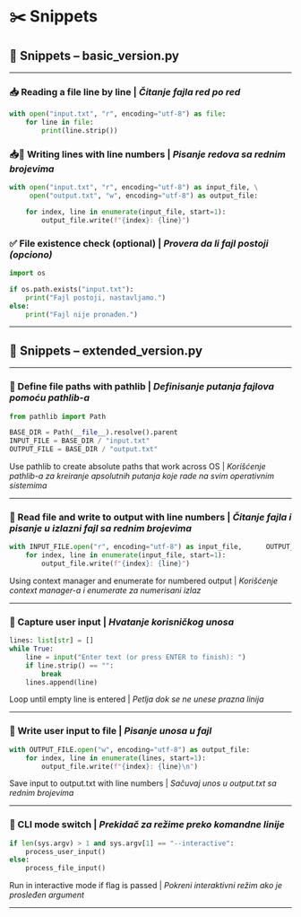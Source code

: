 # ✂️ Snippets

## 📌 Snippets – basic_version.py

---

### 📥 Reading a file line by line | _Čitanje fajla red po red_

```python
with open("input.txt", "r", encoding="utf-8") as file:
    for line in file:
        print(line.strip())
```

### 📥🔢 Writing lines with line numbers | _Pisanje redova sa rednim brojevima_

```python
with open("input.txt", "r", encoding="utf-8") as input_file, \
     open("output.txt", "w", encoding="utf-8") as output_file:

    for index, line in enumerate(input_file, start=1):
        output_file.write(f"{index}: {line}")
```

### ✅ File existence check (optional) | _Provera da li fajl postoji (opciono)_

```python
import os

if os.path.exists("input.txt"):
    print("Fajl postoji, nastavljamo.")
else:
    print("Fajl nije pronađen.")
```

---

## 📌 Snippets – extended_version.py

---

### 🔹 Define file paths with pathlib | _Definisanje putanja fajlova pomoću pathlib-a_

```python
from pathlib import Path

BASE_DIR = Path(__file__).resolve().parent
INPUT_FILE = BASE_DIR / "input.txt"
OUTPUT_FILE = BASE_DIR / "output.txt"
```

Use pathlib to create absolute paths that work across OS | _Korišćenje pathlib-a za kreiranje apsolutnih putanja koje rade na svim operativnim sistemima_

---

### 🔹 Read file and write to output with line numbers | _Čitanje fajla i pisanje u izlazni fajl sa rednim brojevima_

```python
with INPUT_FILE.open("r", encoding="utf-8") as input_file,      OUTPUT_FILE.open("w", encoding="utf-8") as output_file:
    for index, line in enumerate(input_file, start=1):
        output_file.write(f"{index}: {line}")
```

Using context manager and enumerate for numbered output | _Korišćenje context manager-a i enumerate za numerisani izlaz_

---

### 🔹 Capture user input | _Hvatanje korisničkog unosa_

```python
lines: list[str] = []
while True:
    line = input("Enter text (or press ENTER to finish): ")
    if line.strip() == "":
        break
    lines.append(line)
```

Loop until empty line is entered | _Petlja dok se ne unese prazna linija_

---

### 🔹 Write user input to file | _Pisanje unosa u fajl_

```python
with OUTPUT_FILE.open("w", encoding="utf-8") as output_file:
    for index, line in enumerate(lines, start=1):
        output_file.write(f"{index}: {line}\n")
```

Save input to output.txt with line numbers | _Sačuvaj unos u output.txt sa rednim brojevima_

---

### 🔹 CLI mode switch | _Prekidač za režime preko komandne linije_

```python
if len(sys.argv) > 1 and sys.argv[1] == "--interactive":
    process_user_input()
else:
    process_file_input()
```

Run in interactive mode if flag is passed | _Pokreni interaktivni režim ako je prosleđen argument_

---
